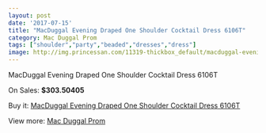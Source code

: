 ```yaml
---
layout: post
date: '2017-07-15'
title: "MacDuggal Evening Draped One Shoulder Cocktail Dress 6106T"
category: Mac Duggal Prom
tags: ["shoulder","party","beaded","dresses","dress"]
image: http://img.princessan.com/11319-thickbox_default/macduggal-evening-draped-one-shoulder-cocktail-dress-6106t.jpg
---
```

MacDuggal Evening Draped One Shoulder Cocktail Dress 6106T

On Sales: **$303.50405**
<a href="https://www.princessan.com/en/mac-duggal-prom/5231-macduggal-evening-draped-one-shoulder-cocktail-dress-6106t.html"><amp-img layout="responsive" width="600" height="600" src="//img.princessan.com/11319-thickbox_default/macduggal-evening-draped-one-shoulder-cocktail-dress-6106t.jpg" alt="MacDuggal Evening Draped One Shoulder Cocktail Dress 6106T 0" /></a>

Buy it: [MacDuggal Evening Draped One Shoulder Cocktail Dress 6106T](https://www.princessan.com/en/mac-duggal-prom/5231-macduggal-evening-draped-one-shoulder-cocktail-dress-6106t.html "MacDuggal Evening Draped One Shoulder Cocktail Dress 6106T")

View more: [Mac Duggal Prom](https://www.princessan.com/en/42-mac-duggal-prom "Mac Duggal Prom")